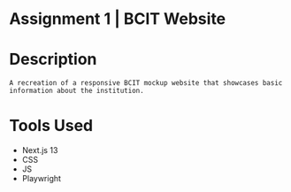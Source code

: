 # Assignment 1 | BCIT Website

# Description

```
A recreation of a responsive BCIT mockup website that showcases basic information about the institution.
```

# Tools Used

- Next.js 13
- CSS
- JS
- Playwright
